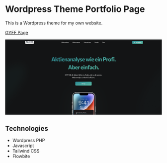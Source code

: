 # Wordpress Theme Portfolio Page

This is a Wordpress theme for my own website.

[GYFF Page](https://gyff.today/)

![App Screenshot](./Screenshot.png)

## Technologies

- Wordpress PHP
- Javascript
- Tailwind CSS
- Flowbite
